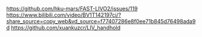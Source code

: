 https://github.com/hku-mars/FAST-LIVO2/issues/119
https://www.bilibili.com/video/BV1T142197ci/?share_source=copy_web&vd_source=f77407286e8f0ee71b845d76498ada9d
https://github.com/xuankuzcr/LIV_handhold